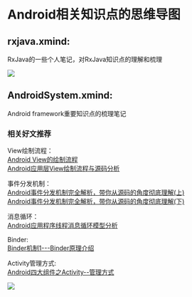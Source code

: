 # Android相关知识点的思维导图

## rxjava.xmind:  
RxJava的一些个人笔记，对RxJava知识点的理解和梳理

[![](https://github.com/Leo-Lang/RxJava_xmind/blob/master/RxJava.png)](./example)

## AndroidSystem.xmind:  
Android framework重要知识点的梳理笔记   
### 相关好文推荐  
 
View绘制流程：   
[Android View的绘制流程](http://www.jianshu.com/p/5a71014e7b1b)  
[Android应用层View绘制流程与源码分析](http://blog.csdn.net/yanbober/article/details/46128379)

事件分发机制：  
[Android事件分发机制完全解析，带你从源码的角度彻底理解(上)](http://blog.csdn.net/guolin_blog/article/details/9097463)   
[Android事件分发机制完全解析，带你从源码的角度彻底理解(下)](http://blog.csdn.net/guolin_blog/article/details/9153747)

消息循环：  
[Android应用程序线程消息循环模型分析](http://blog.csdn.net/luoshengyang/article/details/6905587)

Binder:  
[Binder机制1---Binder原理介绍](http://www.jcodecraeer.com/plus/view.php?aid=2619)

Activity管理方式:  
[Android四大组件之Activity--管理方式](http://duanqz.github.io/2016-02-01-Activity-Maintenance#section-3)


[![](https://github.com/Leo-Lang/RxJava_xmind/blob/master/AndroidSystem.png)](./example)
